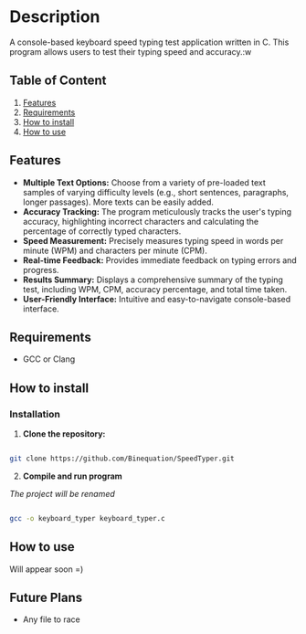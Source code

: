 # Description 

A console-based keyboard speed typing test application written in C.  This program allows users to test their typing speed and accuracy.:w

## Table of Content

1. [Features](https://github.com/Binequation/SpeedTyper?tab=readme-ov-file#features)
2. [Requirements](https://github.com/Binequation/SpeedTyper?tab=readme-ov-file#requirements)
3. [How to install](https://github.com/Binequation/SpeedTyper?tab=readme-ov-file#how-to-install)
4. [How to use](https://github.com/Binequation/SpeedTyper?tab=readme-ov-file#how-to-use)

## Features

* **Multiple Text Options:** Choose from a variety of pre-loaded text samples of varying difficulty levels (e.g., short sentences, paragraphs, longer passages).  More texts can be easily added.
* **Accuracy Tracking:**  The program meticulously tracks the user's typing accuracy, highlighting incorrect characters and calculating the percentage of correctly typed characters.
* **Speed Measurement:** Precisely measures typing speed in words per minute (WPM) and characters per minute (CPM).
* **Real-time Feedback:** Provides immediate feedback on typing errors and progress.
* **Results Summary:** Displays a comprehensive summary of the typing test, including WPM, CPM, accuracy percentage, and total time taken.
* **User-Friendly Interface:**  Intuitive and easy-to-navigate console-based interface.

## Requirements

- GCC or Clang

## How to install

### Installation

1. **Clone the repository:**

``` Bash

git clone https://github.com/Binequation/SpeedTyper.git

```

2. **Compile and run program**

*The project will be renamed*

``` Bash

gcc -o keyboard_typer keyboard_typer.c

```

## How to use

Will appear soon =)

## Future Plans
- Any file to race
